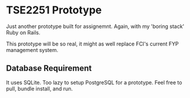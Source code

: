 # TSE2251 Prototype

Just another prototype built for assignemnt. Again, with my 'boring stack' Ruby on Rails.

This prototype will be so real, it might as well replace FCI's current FYP management system.

## Database Requirement

It uses SQLite. Too lazy to setup PostgreSQL for a prototype. Feel free to pull, bundle install, and run.
